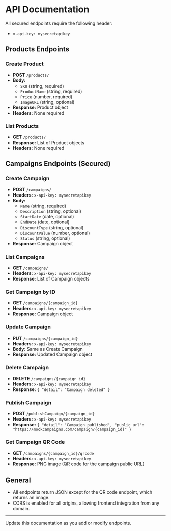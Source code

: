 # API Documentation

All secured endpoints require the following header:

- `x-api-key: mysecretapikey`

## Products Endpoints

### Create Product
- **POST** `/products/`
- **Body:**
  - `SKU` (string, required)
  - `ProductName` (string, required)
  - `Price` (number, required)
  - `ImageURL` (string, optional)
- **Response:** Product object
- **Headers:** None required

### List Products
- **GET** `/products/`
- **Response:** List of Product objects
- **Headers:** None required

## Campaigns Endpoints (Secured)

### Create Campaign
- **POST** `/campaigns/`
- **Headers:** `x-api-key: mysecretapikey`
- **Body:**
  - `Name` (string, required)
  - `Description` (string, optional)
  - `StartDate` (date, optional)
  - `EndDate` (date, optional)
  - `DiscountType` (string, optional)
  - `DiscountValue` (number, optional)
  - `Status` (string, optional)
- **Response:** Campaign object

### List Campaigns
- **GET** `/campaigns/`
- **Headers:** `x-api-key: mysecretapikey`
- **Response:** List of Campaign objects

### Get Campaign by ID
- **GET** `/campaigns/{campaign_id}`
- **Headers:** `x-api-key: mysecretapikey`
- **Response:** Campaign object

### Update Campaign
- **PUT** `/campaigns/{campaign_id}`
- **Headers:** `x-api-key: mysecretapikey`
- **Body:** Same as Create Campaign
- **Response:** Updated Campaign object

### Delete Campaign
- **DELETE** `/campaigns/{campaign_id}`
- **Headers:** `x-api-key: mysecretapikey`
- **Response:** `{ "detail": "Campaign deleted" }`

### Publish Campaign
- **POST** `/publishCampaign/{campaign_id}`
- **Headers:** `x-api-key: mysecretapikey`
- **Response:** `{ "detail": "Campaign published", "public_url": "https://mockcampaigns.com/campaign/{campaign_id}" }`

### Get Campaign QR Code
- **GET** `/campaigns/{campaign_id}/qrcode`
- **Headers:** `x-api-key: mysecretapikey`
- **Response:** PNG image (QR code for the campaign public URL)

## General
- All endpoints return JSON except for the QR code endpoint, which returns an image.
- CORS is enabled for all origins, allowing frontend integration from any domain.

---
Update this documentation as you add or modify endpoints.
